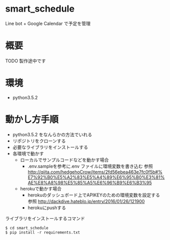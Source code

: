 # smart_schedule
Line bot + Google Calendar で予定を管理

# 概要
TODO
製作途中です

# 環境
- python3.5.2

# 動かし方手順
- python3.5.2 をなんらかの方法でいれる
- リポジトリをクローンする
- 必要なライブラリをインストールする
- 各環境で動かす
  - ローカルでサンプルコードなどを動かす場合
    - .env.sampleを参考に.env ファイルに環境変数を書き込む 参照 http://qiita.com/hedgehoCrow/items/2fd56ebea463e7fc0f5b#%E7%92%B0%E5%A2%83%E5%A4%89%E6%95%B0%E3%81%AE%E8%A8%98%E5%85%A5%E6%96%B9%E6%B3%95
  - herokuで動かす場合
    - herokuのダッシュボード上でAPIKEYのための環境変数を設定する 参照 http://dackdive.hateblo.jp/entry/2016/01/26/121900
    - herokuにpushする

ライブラリをインストールするコマンド

```
$ cd smart_schedule
$ pip install -r requirements.txt
```

